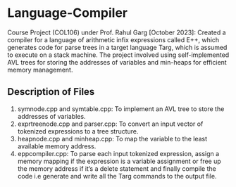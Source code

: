 # Language-Compiler
Course Project (COL106) under Prof. Rahul Garg [October 2023]: Created a compiler for a language of arithmetic infix expressions called E++, which generates code for parse trees in a target language Targ, which is assumed to execute on a stack machine. The project involved using self-implemented AVL trees for storing the addresses of variables and min-heaps for efficient memory management.
## Description of Files
1. symnode.cpp and symtable.cpp: To implement an AVL tree to store the addresses of variables.
2. exprtreenode.cpp and parser.cpp: To convert an input vector of tokenized expressions to a tree structure.
3. heapnode.cpp and minheap.cpp: To map the variable to the least available memory address.
4. eppcompiler.cpp: To parse each input tokenized expression, assign a memory mapping if the expression is a variable assignment or free up the memory address if it’s a delete statement and finally compile the code i.e generate and write all the Targ commands to the output file.
